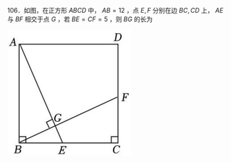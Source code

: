106．如图，在正方形 $A B C D$ 中， $A B = 1 2$ ，点 $E , F$ 分别在边 $B C , C D$ 上， $A E$ 与 $B F$ 相交于点 $G$ ，若 $B E = C F = 5$ ，则 $B G$ 的长为

![](<../../qs_image_DB/专题1-2_一文吃透相似三角形12个模型·共14类题型（解析版）/26422535dac02b945e18c60ed261fd9d4c36b0bffb39dcff1993bcf11e5e380f.jpg>)
